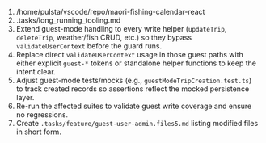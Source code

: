 1. /home/pulsta/vscode/repo/maori-fishing-calendar-react
2. .tasks/long_running_tooling.md
3. Extend guest-mode handling to every write helper (`updateTrip`, `deleteTrip`, weather/fish CRUD, etc.) so they bypass `validateUserContext` before the guard runs.
4. Replace direct `validateUserContext` usage in those guest paths with either explicit `guest-*` tokens or standalone helper functions to keep the intent clear.
5. Adjust guest-mode tests/mocks (e.g., `guestModeTripCreation.test.ts`) to track created records so assertions reflect the mocked persistence layer.
6. Re-run the affected suites to validate guest write coverage and ensure no regressions.
7. Create `.tasks/feature/guest-user-admin.files5.md` listing modified files in short form.
